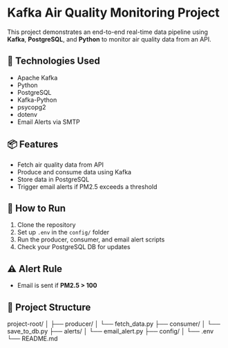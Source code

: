 # Kafka Air Quality Monitoring Project

This project demonstrates an end-to-end real-time data pipeline using **Kafka**, **PostgreSQL**, and **Python** to monitor air quality data from an API.

## 🔧 Technologies Used

- Apache Kafka
- Python
- PostgreSQL
- Kafka-Python
- psycopg2
- dotenv
- Email Alerts via SMTP

## 📦 Features

- Fetch air quality data from API
- Produce and consume data using Kafka
- Store data in PostgreSQL
- Trigger email alerts if PM2.5 exceeds a threshold

## 🚀 How to Run

1. Clone the repository
2. Set up `.env` in the `config/` folder
3. Run the producer, consumer, and email alert scripts
4. Check your PostgreSQL DB for updates

## ⚠️ Alert Rule

- Email is sent if **PM2.5 > 100**

## 📁 Project Structure

project-root/
│
├── producer/
│ └── fetch_data.py
├── consumer/
│ └── save_to_db.py
├── alerts/
│ └── email_alert.py
├── config/
│ └── .env
└── README.md
